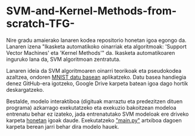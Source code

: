 # SVM-and-Kernel-Methods-from-scratch-TFG-
Nire gradu amaierako lanaren kodea repositorio honetan igoa egongo da. Lanaren izena "Ikasketa automatikoko oinarriak eta algoritmoak: 'Support Vector Machines' eta 'Kernel Methods'" da. Ikasketa automatikoaren inguruko lana da, SVM algoritmoan zentratuta. 

Lanaren ideia da SVM algoritmoaren oinarri teorikoak eta pseudokodea azaltzea, ondoren [MNIST datu basean](https://drive.google.com/drive/folders/1gO1JQnIuk_lpRx5cP9Gho-lCodyaPakz?usp=sharing) aplikatzeko. Datu basea handiegia denez GitHub-era igotzeko, Google Drive karpeta batean igoa dago hortik deskargatzeko.

Bestalde, modelo interaktiboa (digituak marraztu eta predezitzen dituen programa) azkarrago exekutatzeko eta exekuzio bakoitzean modeloa entrenatu behar ez izateko, jada entrenatutako SVM modeloak ere driveko karpeta [honetan](https://drive.google.com/drive/folders/13OXYSQ6K5MJ3fEXjDBzMSZ9RcwJ8jtKn?usp=sharing) igoak daude. Exekutatzeko ["main.py"](Write_digits_and_predict/main.py) artxiboa dagoen karpeta berean jarri behar dira modelo hauek.
